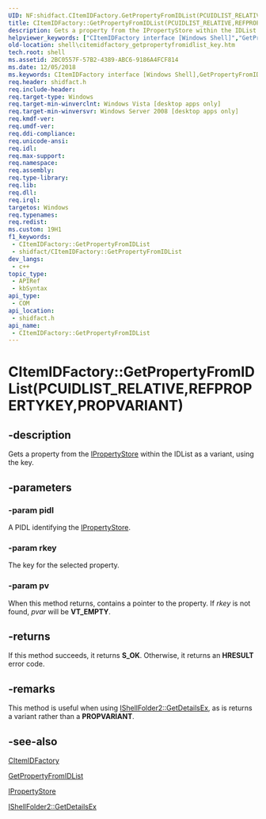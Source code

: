 ```yaml
---
UID: NF:shidfact.CItemIDFactory.GetPropertyFromIDList(PCUIDLIST_RELATIVE,REFPROPERTYKEY,PROPVARIANT)
title: CItemIDFactory::GetPropertyFromIDList(PCUIDLIST_RELATIVE,REFPROPERTYKEY,PROPVARIANT) (shidfact.h)
description: Gets a property from the IPropertyStore within the IDList as a variant, using the key.
helpviewer_keywords: ["CItemIDFactory interface [Windows Shell]","GetPropertyFromIDList method","CItemIDFactory.GetPropertyFromIDList","CItemIDFactory.GetPropertyFromIDList(PCUIDLIST_RELATIVE","REFPROPERTYKEY","PROPVARIANT)","CItemIDFactory::GetPropertyFromIDList","CItemIDFactory::GetPropertyFromIDList(PCUIDLIST_RELATIVE","REFPROPERTYKEY","PROPVARIANT)","GetPropertyFromIDList","GetPropertyFromIDList method [Windows Shell]","GetPropertyFromIDList method [Windows Shell]","CItemIDFactory interface","shell.citemidfactory_getpropertyfromidlist_key","shidfact/CItemIDFactory::GetPropertyFromIDList"]
old-location: shell\citemidfactory_getpropertyfromidlist_key.htm
tech.root: shell
ms.assetid: 2BC0557F-57B2-4389-ABC6-9186A4FCF814
ms.date: 12/05/2018
ms.keywords: CItemIDFactory interface [Windows Shell],GetPropertyFromIDList method, CItemIDFactory.GetPropertyFromIDList, CItemIDFactory.GetPropertyFromIDList(PCUIDLIST_RELATIVE,REFPROPERTYKEY,PROPVARIANT), CItemIDFactory::GetPropertyFromIDList, CItemIDFactory::GetPropertyFromIDList(PCUIDLIST_RELATIVE,REFPROPERTYKEY,PROPVARIANT), GetPropertyFromIDList, GetPropertyFromIDList method [Windows Shell], GetPropertyFromIDList method [Windows Shell],CItemIDFactory interface, shell.citemidfactory_getpropertyfromidlist_key, shidfact/CItemIDFactory::GetPropertyFromIDList
req.header: shidfact.h
req.include-header: 
req.target-type: Windows
req.target-min-winverclnt: Windows Vista [desktop apps only]
req.target-min-winversvr: Windows Server 2008 [desktop apps only]
req.kmdf-ver: 
req.umdf-ver: 
req.ddi-compliance: 
req.unicode-ansi: 
req.idl: 
req.max-support: 
req.namespace: 
req.assembly: 
req.type-library: 
req.lib: 
req.dll: 
req.irql: 
targetos: Windows
req.typenames: 
req.redist: 
ms.custom: 19H1
f1_keywords:
 - CItemIDFactory::GetPropertyFromIDList
 - shidfact/CItemIDFactory::GetPropertyFromIDList
dev_langs:
 - c++
topic_type:
 - APIRef
 - kbSyntax
api_type:
 - COM
api_location:
 - shidfact.h
api_name:
 - CItemIDFactory::GetPropertyFromIDList
---
```


# CItemIDFactory::GetPropertyFromIDList(PCUIDLIST_RELATIVE,REFPROPERTYKEY,PROPVARIANT)


## -description

Gets a property from the <a href="/windows/desktop/api/propsys/nn-propsys-ipropertystore">IPropertyStore</a> within the IDList as a variant, using the key.

## -parameters

### -param pidl

A PIDL identifying the <a href="/windows/desktop/api/propsys/nn-propsys-ipropertystore">IPropertyStore</a>.

### -param rkey

The key for the selected property.

### -param pv

When this method returns, contains a pointer to the property. If <i>rkey</i> is not found, <i>pvar</i> will be <b>VT_EMPTY</b>.

## -returns

If this method succeeds, it returns <b xmlns:loc="http://microsoft.com/wdcml/l10n">S_OK</b>. Otherwise, it returns an <b xmlns:loc="http://microsoft.com/wdcml/l10n">HRESULT</b> error code.

## -remarks

This method is useful when using <a href="/windows/desktop/api/shobjidl_core/nf-shobjidl_core-ishellfolder2-getdetailsex">IShellFolder2::GetDetailsEx</a>, as is returns a variant rather than a <b>PROPVARIANT</b>.

## -see-also

<a href="/windows/desktop/api/shidfact/nl-shidfact-citemidfactory">CItemIDFactory</a>



<a href="/previous-versions/windows/desktop/legacy/hh289343(v=vs.85)">GetPropertyFromIDList</a>



<a href="/windows/desktop/api/propsys/nn-propsys-ipropertystore">IPropertyStore</a>



<a href="/windows/desktop/api/shobjidl_core/nf-shobjidl_core-ishellfolder2-getdetailsex">IShellFolder2::GetDetailsEx</a>

